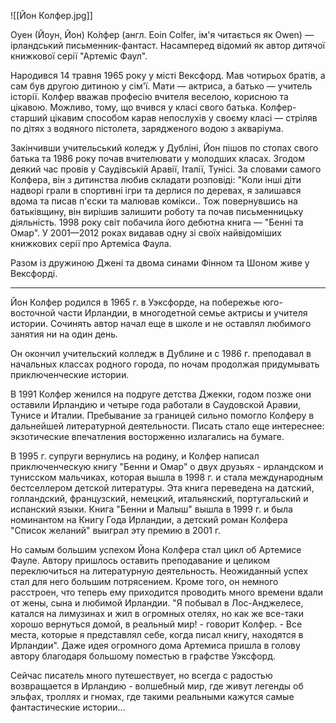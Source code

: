 ![[Йон Колфер.jpg]]

Оуен (Йоун, Йон) Ко́лфер (англ. Eoin Colfer, ім'я читається як Owen) — ірландський письменник-фантаст. Насамперед відомий як автор дитячої книжкової серії "Артеміс Фаул".

Народився 14 травня 1965 року у місті Вексфорд. Мав чотирьох братів, а сам був другою дитиною у сім'ї. Мати — актриса, а батько — учитель історії. Колфер вважав професію вчителя веселою, корисною та цікавою. Можливо, тому, що вчився у класі свого батька. Колфер-старший цікавим способом карав непослухів у своєму класі — стріляв по дітях з водяного пістолета, зарядженого водою з акваріума.

Закінчивши учительський коледж у Дубліні, Йон пішов по стопах свого батька та 1986 року почав вчителювати у молодших класах. Згодом деякий час провів у Саудівській Аравії, Італії, Тунісі. За словами самого Колфера, він з дитинства любив складати розповіді: "Коли інші діти надворі грали в спортивні ігри та дерлися по деревах, я залишався вдома та писав п'єски та малював комікси.. Тож повернувшись на батьківщину, він вирішив залишити роботу та почав письменницьку діяльність. 1998 року світ побачила його дебютна книга — "Бенні та Омар". У 2001—2012 роках видавав одну зі своїх найвідоміших книжкових серії про Артеміса Фаула.

Разом із дружиною Джені та двома синами Фінном та Шоном живе у Вексфорді.

***
Йон Колфер родился в 1965 г. в Уэксфорде, на побережье юго-восточной части Ирландии, в многодетной семье актрисы и учителя истории. Сочинять автор начал еще в школе и не оставлял любимого занятия ни на один день.

Он окончил учительский колледж в Дублине и с 1986 г. преподавал в начальных классах родного города, по ночам продолжая придумывать приключенческие истории.

В 1991 Колфер женился на подруге детства Джекки, годом позже они оставили Ирландию и четыре года работали в Саудовской Аравии, Тунисе и Италии. Пребывание за границей сильно помогло Колферу в дальнейшей литературной деятельности. Писать стало еще интереснее: экзотические впечатления восторженно излагались на бумаге.

В 1995 г. супруги вернулись на родину, и Колфер написал приключенческую книгу "Бенни и Омар" о двух друзьях - ирландском и тунисском мальчиках, которая вышла в 1998 г. и стала международным бестселлером детской литературы. Эта книга переведена на датский, голландский, французский, немецкий, итальянский, португальский и испанский языки. Книга "Бенни и Малыш" вышла в 1999 г. и была номинантом на Книгу Года Ирландии, а детский роман Колфера "Список желаний" выиграл эту премию в 2001 г.

Но самым большим успехом Йона Колфера стал цикл об Артемисе Фауле. Автору пришлось оставить преподавание и целиком переключиться на литературную деятельность. Неожиданный успех стал для него большим потрясением. Кроме того, он немного расстроен, что теперь ему приходится проводить много времени вдали от жены, сына и любимой Ирландии. "Я побывал в Лос-Анджелесе, катался на лимузинах и жил в огромных отелях, но как же все-таки хорошо вернуться домой, в реальный мир! - говорит Колфер. - Все места, которые я представлял себе, когда писал книгу, находятся в Ирландии". Даже идея огромного дома Артемиса пришла в голову автору благодаря большому поместью в графстве Уэксфорд.

Сейчас писатель много путешествует, но всегда с радостью возвращается в Ирландию - волшебный мир, где живут легенды об эльфах, троллях и гномах, где такими реальными кажутся самые фантастические истории...